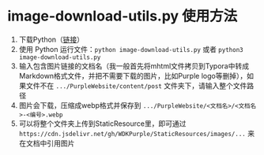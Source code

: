 # image-download-utils.py 使用方法

1. 下载Python（[链接](https://www.python.org/downloads/)）
2. 使用 Python 运行文件：`python image-download-utils.py` 或者 `python3 image-download-utils.py`
3. 输入包含图片链接的文档名（我一般首先将mhtml文件拷贝到Typora中转成Markdown格式文件，并把不需要下载的图片，比如Purple logo等删掉），如果文件不在 `.../PurpleWebsite/content/post` 文件夹下，请输入整个文件路径
4. 图片会下载，压缩成webp格式并保存到 `.../PurpleWebsite/<文档名>/<文档名>-<编号>.webp`
5. 可以将整个文件夹上传到StaticResource里，即可通过 `https://cdn.jsdelivr.net/gh/WDKPurple/StaticResources/images/...` 来在文档中引用图片

